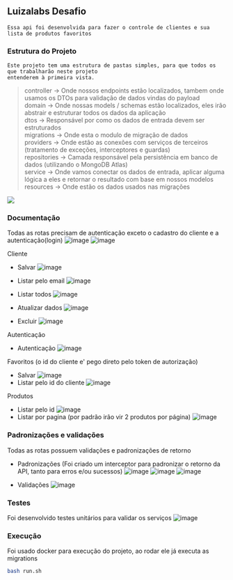 ## Luizalabs Desafio

    Essa api foi desenvolvida para fazer o controle de clientes e sua lista de produtos favoritos

### Estrutura do Projeto

    Este projeto tem uma estrutura de pastas simples, para que todos os que trabalharão neste projeto
    entenderem à primeira vista.

> controller -> Onde nossos endpoints estão localizados, tambem onde usamos os DTOs para validação de dados vindas do payload</br>
> domain -> Onde nossas models / schemas estão localizados, eles irão abstrair e estruturar todos os dados da aplicação </br>
> dtos -> Responsável por como os dados de entrada devem ser estruturados </br>
> migrations -> Onde esta o modulo de migração de dados </br>
> providers -> Onde estão as conexões com serviços de terceiros (tratamento de exceções, interceptores e guardas)</br>
> repositories -> Camada responsável pela persistência em banco de dados (utilizando o MongoDB Atlas)</br>
> service -> Onde vamos conectar os dados de entrada, aplicar alguma lógica a eles e retornar o resultado com base em nossos modelos</br>
> resources -> Onde estão os dados usados nas migrações</br>

<img src="https://user-images.githubusercontent.com/46055504/124670658-ae890300-de8a-11eb-9641-45c0cbdaa9aa.png" align="center" />


### Documentação
Todas as rotas precisam de autenticação exceto o cadastro do cliente e a autenticação(login)
![image](https://user-images.githubusercontent.com/46055504/124674192-a6cc5d00-de90-11eb-9d18-724c381a2433.png)
![image](https://user-images.githubusercontent.com/46055504/124673657-a7182880-de8f-11eb-9294-9be3ff127a57.png)

Cliente
- Salvar
![image](https://user-images.githubusercontent.com/46055504/124673838-feb69400-de8f-11eb-8aaa-fe9490445483.png)

- Listar pelo email
![image](https://user-images.githubusercontent.com/46055504/124674013-4ccb9780-de90-11eb-8685-c1a1401de0ee.png)

- Listar todos
![image](https://user-images.githubusercontent.com/46055504/124674449-20fce180-de91-11eb-8910-f0bb8ce64028.png)

- Atualizar dados
![image](https://user-images.githubusercontent.com/46055504/124674499-3e31b000-de91-11eb-977a-d9210c91067e.png)

- Excluir
![image](https://user-images.githubusercontent.com/46055504/124674546-573a6100-de91-11eb-8910-9b73be4fd3b3.png)

Autenticação
- Autenticação
![image](https://user-images.githubusercontent.com/46055504/124674702-9e285680-de91-11eb-9a46-26e33526e90c.png)

Favoritos (o id do cliente e' pego direto pelo token de autorização)
- Salvar
![image](https://user-images.githubusercontent.com/46055504/124682971-75f52380-dea2-11eb-835d-b0fe7fe364e6.png)
- Listar pelo id do cliente
![image](https://user-images.githubusercontent.com/46055504/124683316-219e7380-dea3-11eb-968b-b244a8932870.png)


Produtos
- Listar pelo id
![image](https://user-images.githubusercontent.com/46055504/124675134-74236400-de92-11eb-8a77-6283619a549d.png)
- Listar por pagina (por padrão irão vir 2 produtos por página)
![image](https://user-images.githubusercontent.com/46055504/124675202-9ddc8b00-de92-11eb-80e9-704ab7511bae.png)

### Padronizações e validações
Todas as rotas possuem validações e padronizações de retorno
- Padronizações (Foi criado um interceptor para padronizar o retorno da API, tanto para erros e/ou sucessos)
![image](https://user-images.githubusercontent.com/46055504/124677525-0af21f80-de97-11eb-8b6e-a905065ed674.png)
![image](https://user-images.githubusercontent.com/46055504/124677575-29f0b180-de97-11eb-8c03-cc1ca6a87a96.png)
![image](https://user-images.githubusercontent.com/46055504/124677946-e0ed2d00-de97-11eb-9336-f635927f6c4a.png)

- Validações
![image](https://user-images.githubusercontent.com/46055504/124677650-4c82ca80-de97-11eb-8880-873ce5b83119.png)

### Testes
Foi desenvolvido testes unitários para validar os serviços
![image](https://user-images.githubusercontent.com/46055504/124687022-8ad5b500-deaa-11eb-8645-7871b95f9277.png)

### Execução
Foi usado docker para execução do projeto, ao rodar ele já executa as migrations
```bash
bash run.sh
```